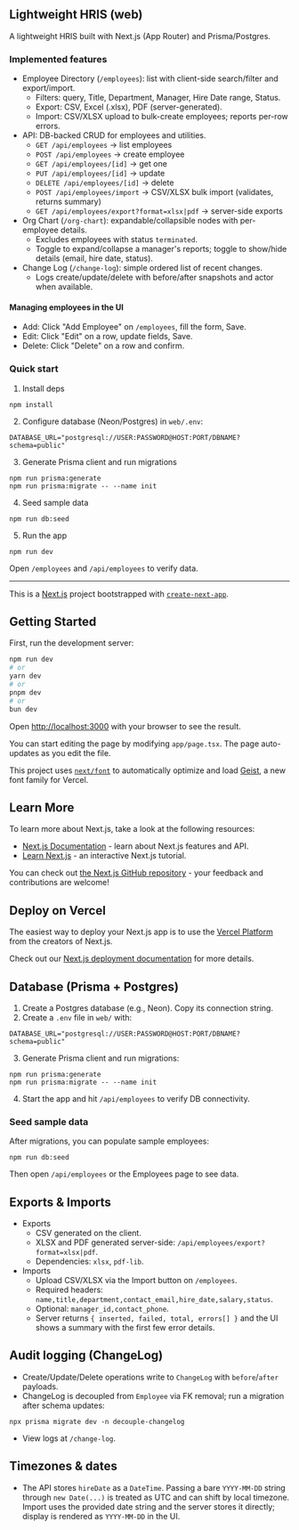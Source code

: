 ## Lightweight HRIS (web)

A lightweight HRIS built with Next.js (App Router) and Prisma/Postgres.

### Implemented features
- Employee Directory (`/employees`): list with client-side search/filter and export/import.
  - Filters: query, Title, Department, Manager, Hire Date range, Status.
  - Export: CSV, Excel (.xlsx), PDF (server-generated).
  - Import: CSV/XLSX upload to bulk-create employees; reports per-row errors.
- API: DB-backed CRUD for employees and utilities.
  - `GET /api/employees` → list employees
  - `POST /api/employees` → create employee
  - `GET /api/employees/[id]` → get one
  - `PUT /api/employees/[id]` → update
  - `DELETE /api/employees/[id]` → delete
  - `POST /api/employees/import` → CSV/XLSX bulk import (validates, returns summary)
  - `GET /api/employees/export?format=xlsx|pdf` → server-side exports
- Org Chart (`/org-chart`): expandable/collapsible nodes with per-employee details.
  - Excludes employees with status `terminated`.
  - Toggle to expand/collapse a manager's reports; toggle to show/hide details (email, hire date, status).
- Change Log (`/change-log`): simple ordered list of recent changes.
  - Logs create/update/delete with before/after snapshots and actor when available.

#### Managing employees in the UI
- Add: Click "Add Employee" on `/employees`, fill the form, Save.
- Edit: Click "Edit" on a row, update fields, Save.
- Delete: Click "Delete" on a row and confirm.

### Quick start

1) Install deps
```
npm install
```

2) Configure database (Neon/Postgres) in `web/.env`:
```
DATABASE_URL="postgresql://USER:PASSWORD@HOST:PORT/DBNAME?schema=public"
```

3) Generate Prisma client and run migrations
```
npm run prisma:generate
npm run prisma:migrate -- --name init
```

4) Seed sample data
```
npm run db:seed
```

5) Run the app
```
npm run dev
```

Open `/employees` and `/api/employees` to verify data.

---

This is a [Next.js](https://nextjs.org) project bootstrapped with [`create-next-app`](https://nextjs.org/docs/app/api-reference/cli/create-next-app).

## Getting Started

First, run the development server:

```bash
npm run dev
# or
yarn dev
# or
pnpm dev
# or
bun dev
```

Open [http://localhost:3000](http://localhost:3000) with your browser to see the result.

You can start editing the page by modifying `app/page.tsx`. The page auto-updates as you edit the file.

This project uses [`next/font`](https://nextjs.org/docs/app/building-your-application/optimizing/fonts) to automatically optimize and load [Geist](https://vercel.com/font), a new font family for Vercel.

## Learn More

To learn more about Next.js, take a look at the following resources:

- [Next.js Documentation](https://nextjs.org/docs) - learn about Next.js features and API.
- [Learn Next.js](https://nextjs.org/learn) - an interactive Next.js tutorial.

You can check out [the Next.js GitHub repository](https://github.com/vercel/next.js) - your feedback and contributions are welcome!

## Deploy on Vercel

The easiest way to deploy your Next.js app is to use the [Vercel Platform](https://vercel.com/new?utm_medium=default-template&filter=next.js&utm_source=create-next-app&utm_campaign=create-next-app-readme) from the creators of Next.js.

Check out our [Next.js deployment documentation](https://nextjs.org/docs/app/building-your-application/deploying) for more details.

## Database (Prisma + Postgres)

1. Create a Postgres database (e.g., Neon). Copy its connection string.
2. Create a `.env` file in `web/` with:

```
DATABASE_URL="postgresql://USER:PASSWORD@HOST:PORT/DBNAME?schema=public"
```

3. Generate Prisma client and run migrations:

```
npm run prisma:generate
npm run prisma:migrate -- --name init
```

4. Start the app and hit `/api/employees` to verify DB connectivity.

### Seed sample data

After migrations, you can populate sample employees:

```
npm run db:seed
```

Then open `/api/employees` or the Employees page to see data.

## Exports & Imports

- Exports
  - CSV generated on the client.
  - XLSX and PDF generated server-side: `/api/employees/export?format=xlsx|pdf`.
  - Dependencies: `xlsx`, `pdf-lib`.
- Imports
  - Upload CSV/XLSX via the Import button on `/employees`.
  - Required headers: `name,title,department,contact_email,hire_date,salary,status`.
  - Optional: `manager_id,contact_phone`.
  - Server returns `{ inserted, failed, total, errors[] }` and the UI shows a summary with the first few error details.

## Audit logging (ChangeLog)

- Create/Update/Delete operations write to `ChangeLog` with `before`/`after` payloads.
- ChangeLog is decoupled from `Employee` via FK removal; run a migration after schema updates:
```
npx prisma migrate dev -n decouple-changelog
```
- View logs at `/change-log`.

## Timezones & dates

- The API stores `hireDate` as a `DateTime`. Passing a bare `YYYY-MM-DD` string through `new Date(...)` is treated as UTC and can shift by local timezone. Import uses the provided date string and the server stores it directly; display is rendered as `YYYY-MM-DD` in the UI.
